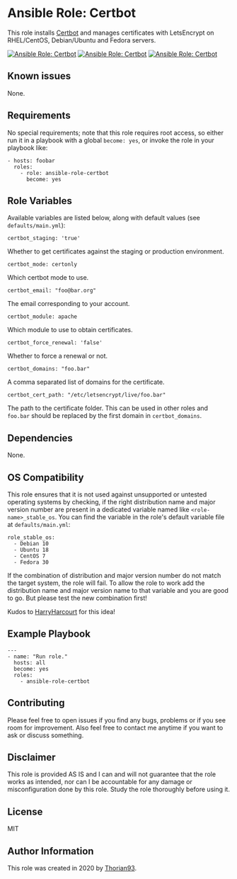 # Ansible Role: Certbot

This role installs [Certbot](https://certbot.eff.org/) and manages certificates with LetsEncrypt on RHEL/CentOS, Debian/Ubuntu and Fedora servers.

[![Ansible Role: Certbot](https://img.shields.io/ansible/role/55129?style=flat-square)](https://galaxy.ansible.com/thorian93/certbot)
[![Ansible Role: Certbot](https://img.shields.io/ansible/quality/55129?style=flat-square)](https://galaxy.ansible.com/thorian93/certbot)
[![Ansible Role: Certbot](https://img.shields.io/ansible/role/d/55129?style=flat-square)](https://galaxy.ansible.com/thorian93/certbot)

## Known issues

None.

## Requirements

No special requirements; note that this role requires root access, so either run it in a playbook with a global `become: yes`, or invoke the role in your playbook like:

    - hosts: foobar
      roles:
        - role: ansible-role-certbot
          become: yes

## Role Variables

Available variables are listed below, along with default values (see `defaults/main.yml`):

    certbot_staging: 'true'

Whether to get certificates against the staging or production environment.

    certbot_mode: certonly

Which certbot mode to use.

    certbot_email: "foo@bar.org"

The email corresponding to your account.

    certbot_module: apache

Which module to use to obtain certificates.

    certbot_force_renewal: 'false'

Whether to force a renewal or not.

    certbot_domains: "foo.bar"

A comma separated list of domains for the certificate.

    certbot_cert_path: "/etc/letsencrypt/live/foo.bar"

The path to the certificate folder. This can be used in other roles and `foo.bar` should be replaced by the first domain in `certbot_domains`.

## Dependencies

None.

## OS Compatibility

This role ensures that it is not used against unsupported or untested operating systems by checking, if the right distribution name and major version number are present in a dedicated variable named like `<role-name>_stable_os`. You can find the variable in the role's default variable file at `defaults/main.yml`:

    role_stable_os:
      - Debian 10
      - Ubuntu 18
      - CentOS 7
      - Fedora 30

If the combination of distribution and major version number do not match the target system, the role will fail. To allow the role to work add the distribution name and major version name to that variable and you are good to go. But please test the new combination first!

Kudos to [HarryHarcourt](https://github.com/HarryHarcourt) for this idea!

## Example Playbook

    ---
    - name: "Run role."
      hosts: all
      become: yes
      roles:
        - ansible-role-certbot

## Contributing

Please feel free to open issues if you find any bugs, problems or if you see room for improvement. Also feel free to contact me anytime if you want to ask or discuss something.

## Disclaimer

This role is provided AS IS and I can and will not guarantee that the role works as intended, nor can I be accountable for any damage or misconfiguration done by this role. Study the role thoroughly before using it.

## License

MIT

## Author Information

This role was created in 2020 by [Thorian93](http://thorian93.de/).
